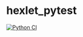 # hexlet_pytest

[![Python CI](https://github.com/AlexVSSP/hexlet_pytest/actions/workflows/pyci.yml/badge.svg)](https://github.com/AlexVSSP/hexlet_pytest/actions/workflows/pyci.yml)
